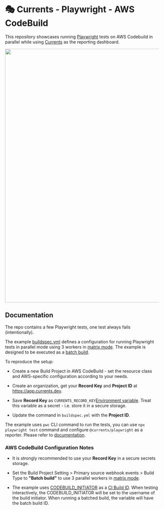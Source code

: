 # 🎭 Currents - Playwright - AWS CodeBuild

This repository showcases running [Playwright](https://playwright.dev/) tests on AWS Codebuild in parallel while using [Currents](https://currents.dev) as the reporting dashboard.

<p align="center">
  <img width="830" src="https://static.currents.dev/currents-playwright-banner-gh.png" />
</p>

## Documentation

The repo contains a few Playwright tests, one test always fails (intentionally).

The example [buildspec.yml](https://github.com/currents-dev/aws-codebuild-example/blob/main/buildspec.yml) defines a configuration for running Playwright tests in parallel mode using 3 workers in [matrix mode](https://docs.aws.amazon.com/codebuild/latest/userguide/batch-build.html#batch_build_matrix). The example is designed to be executed as a [batch build](https://docs.aws.amazon.com/codebuild/latest/userguide/batch-build.html).

To reproduce the setup:

- Create a new Build Project in AWS CodeBuild - set the resource class and AWS-specific configuration according to your needs.

- Create an organization, get your **Record Key** and **Project ID** at https://app.currents.dev.

- Save **Record Key** as `CURRENTS_RECORD_KEY`[Environment variable](https://docs.aws.amazon.com/codebuild/latest/userguide/change-project-console.html#change-project-console-environment). Treat this variable as a secret - i.e. store it in a secure storage.

- Update the command in `buildspec.yml` with the **Project ID**.

The example uses `pwc` CLI command to run the tests, you can use `npx playwright test` command and configure `@currents/playwright` as a reporter. Please refer to [documentation](https://currents.dev/readme/integration-with-playwright/currents-playwright#currents-playwright-reporter).

### AWS CodeBuild Configuration Notes

- It is strongly recommended to use your **Record Key** in a secure secrets storage.

- Set the Build Project Setting > Primary source webhook events > Build Type to **"Batch build"** to use 3 parallel workers in [matrix mode](https://docs.aws.amazon.com/codebuild/latest/userguide/batch-build).

- The example uses [CODEBUILD_INITIATOR](https://docs.aws.amazon.com/codebuild/latest/userguide/build-env-ref-env-vars.html) as a [CI Build ID](https://currents.dev/readme/guides/cypress-ci-build-id). When testing interactively, the CODEBUILD_INITIATOR will be set to the username of the build initiator. When running a batched build, the variable will have the batch build ID.
